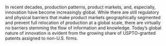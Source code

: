 In recent decades, production patterns, product markets, and, especially, innovation have become increasingly global. While there are still regulatory and physical barriers that make product markets geographically segmented and prevent full relocation of production at a global scale, there are virtually no barriers stemming the flow of information and knowledge. Today’s global nature of innovation is evident from the growing share of USPTO-granted patents assigned to non-U.S. firms.
